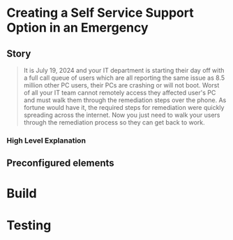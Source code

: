 # Creating a Self Service Support Option in an Emergency  

## Story
> It is July 19, 2024 and your IT department is starting their day off with a full call queue of users which are all reporting the same issue as 8.5 million other PC users, their PCs are crashing or will not boot.  Worst of all your IT team cannot remotely access they affected user's PC and must walk them through the remediation steps over the phone.  As fortune would have it, the required steps for remediation were quickly spreading across the internet.  Now you just need to walk your users through the remediation process so they can get back to work. 


### High Level Explanation

## Preconfigured elements

# Build
<!-- <iframe src="https://app.sli.do/event/b7TmCKP7DD1YZq2fBSEnGJ/questions" height="100%" width="25%" frameBorder="0" style="min-height: 560px;" allow="clipboard-write" title="Slido"></iframe> -->
# Testing

<script src='../assets/load.js'><script>